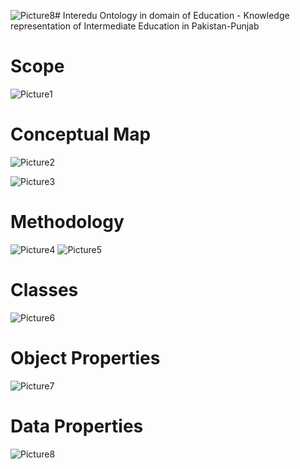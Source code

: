![Picture8](https://github.com/user-attachments/assets/826a719e-3c95-4bd6-a8f2-5338592ad20b)# Interedu
Ontology in domain of Education - Knowledge representation of Intermediate Education in Pakistan-Punjab

# Scope
![Picture1](https://github.com/user-attachments/assets/0cfd617e-4107-419c-bc4e-ab90dda9918b)

# Conceptual Map

![Picture2](https://github.com/user-attachments/assets/2dded240-a5df-4394-88d9-875dbf27fb36)

![Picture3](https://github.com/user-attachments/assets/6bd05499-3398-423b-bd49-dc45d6271550)

# Methodology
![Picture4](https://github.com/user-attachments/assets/737caadd-ffdc-4372-8e08-954ca8cf0e54)
![Picture5](https://github.com/user-attachments/assets/ff0d0f9c-66c9-4736-9114-f8df0287550e)

# Classes
![Picture6](https://github.com/user-attachments/assets/8d7f1153-83cf-4986-8fab-e793b69a678f)

# Object Properties
![Picture7](https://github.com/user-attachments/assets/6bfc19e4-0f40-4f62-b587-3e1f583d776e)

# Data Properties
![Picture8](https://github.com/user-attachments/assets/211441a9-3011-4856-8249-bdb2cd580860)

